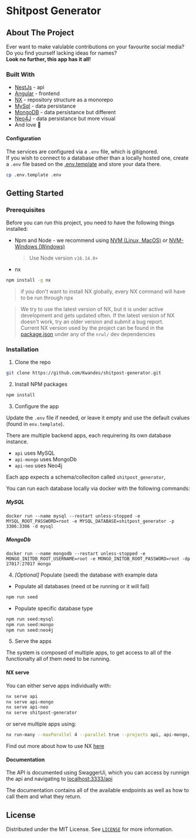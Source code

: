 # Shitpost Generator

## About The Project

Ever want to make valulable contributions on your favourite social media?\
Do you find yourself lacking ideas for names?\
**Look no further, this app has it all!**

### Built With

- [NestJs](https://nestjs.com/) - api
- [Angular](https://angular.io/) - frontend
- [NX](https://nx.dev/) - repository structure as a monorepo
- [MySql](mysql.com) - data persistance
- [MongoDB](https://www.mongodb.com/) - data persistance but different
- [Neo4J](https://neo4j.com/) - data persistance but more visual
- And love 💖

#### Configuration

The services are configured via a `.env` file, which is gitignored.\
If you wish to connect to a database other than a locally hosted one, create a `.env` file based on the [.env.template](.env.template) and store your data there.

```sh
cp .env.template .env
```

## Getting Started

### Prerequisites

Before you can run this project, you need to have the following things installed:

- Npm and Node - we recommend using [NVM (Linux, MacOS)](https://github.com/nvm-sh/nvm#about) or [NVM-Windows (Windows)](https://github.com/coreybutler/nvm-windows#node-version-manager-nvm-for-windows)

  > Use Node version `v16.14.0+`

- nx

```sh
npm install -g nx
```

> if you don't want to install NX globally, every NX command will have to be run through npx

> We try to use the latest version of NX, but it is under active development and gets updated often. If the latest version of NX doesn't work, try an older version and submit a bug report.\
> Current NX version used by the project can be found in the [package.json](package.json) under any of the `nrwl/` dev dependencies

### Installation

1. Clone the repo

```sh
git clone https://github.com/Kwandes/shitpost-generator.git
```

2. Install NPM packages

```sh
npm install
```

3. Configure the app

Update the `.env` file if needed, or leave it empty and use the default cvalues (found in `env.template`).

There are multiple backend apps, each requirering its own database instance.

- `api` uses MySQL
- `api-mongo` uses MongoDb
- `api-neo` uses Neo4j

Each app expects a schema/colleciton called `shitpost_generator`,

You can run each database locally via docker with the following commands:

##### MySQL

```docker
docker run --name mysql --restart unless-stopped -e MYSQL_ROOT_PASSWORD=root -e MYSQL_DATABASE=shitpost_generator -p 3306:3306 -d mysql
```

##### MongoDb

```docker
docker run --name mongodb --restart unless-stopped -e MONGO_INITDB_ROOT_USERNAME=root -e MONGO_INITDB_ROOT_PASSWORD=root -dp 27017:27017 mongo
```

4. _[Optional]_ Populate (seed) the database with example data

- Populate all databases (need ot be running or it will fail)

```sh
npm run seed
```

- Populate specific database type

```sh
npm run seed:mysql
npm run seed:mongo
npm run seed:neo4j
```

5. Serve the apps

The system is composed of multiple apps, to get access to all of the functionalty all of them need to be running.

#### NX serve

You can either serve apps individually with:

```sh
nx serve api
nx serve api-mongo
nx serve api-neo
nx serve shitpost-generator
```

or serve multiple apps using:

```sh
nx run-many --maxParallel 4 --parallel true --projects api, api-mongo, api-neo, shitpost-generator --target serve
```

Find out more about how to use NX [here](https://nx.dev/latest/angular/getting-started/nx-cli)

#### Documentation

The API is documented using SwaggerUi, which you can access by runnign the api and navigating to [localhost:3333/api](http://localhost:3333/api)

The documentation contains all of the available endpoints as well as how to call them and what they return.

## License

Distributed under the MIT License. See [`LICENSE`](./LICENSE) for more information.
